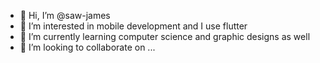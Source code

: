 - 👋 Hi, I’m @saw-james
- 👀 I’m interested in mobile development and I use flutter 
- 🌱 I’m currently learning computer science and graphic designs as well
- 💞️ I’m looking to collaborate on ...


<!---
saw-james/saw-james is a ✨ special ✨ repository because its `README.md` (this file) appears on your GitHub profile.
You can click the Preview link to take a look at your changes.
--->
